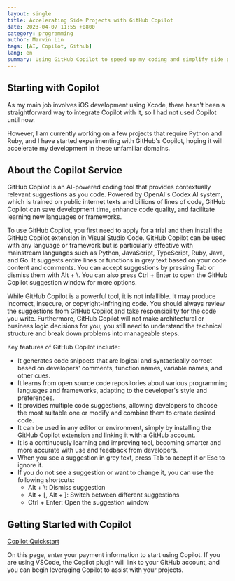 ```yaml
---
layout: single
title: Accelerating Side Projects with GitHub Copilot
date: 2023-04-07 11:55 +0800
category: programming
author: Marvin Lin
tags: [AI, Copilot, Github]
lang: en
summary: Using GitHub Copilot to speed up my coding and simplify side projects.
---
```


## Starting with Copilot

As my main job involves iOS development using Xcode, there hasn't been a straightforward way to integrate Copilot with it, so I had not used Copilot until now.

However, I am currently working on a few projects that require Python and Ruby, and I have started experimenting with GitHub's Copilot, hoping it will accelerate my development in these unfamiliar domains.

## About the Copilot Service

GitHub Copilot is an AI-powered coding tool that provides contextually relevant suggestions as you code. Powered by OpenAI's Codex AI system, which is trained on public internet texts and billions of lines of code, GitHub Copilot can save development time, enhance code quality, and facilitate learning new languages or frameworks.

To use GitHub Copilot, you first need to apply for a trial and then install the GitHub Copilot extension in Visual Studio Code. GitHub Copilot can be used with any language or framework but is particularly effective with mainstream languages such as Python, JavaScript, TypeScript, Ruby, Java, and Go. It suggests entire lines or functions in grey text based on your code content and comments. You can accept suggestions by pressing Tab or dismiss them with Alt + \\. You can also press Ctrl + Enter to open the GitHub Copilot suggestion window for more options.

While GitHub Copilot is a powerful tool, it is not infallible. It may produce incorrect, insecure, or copyright-infringing code. You should always review the suggestions from GitHub Copilot and take responsibility for the code you write. Furthermore, GitHub Copilot will not make architectural or business logic decisions for you; you still need to understand the technical structure and break down problems into manageable steps.

Key features of GitHub Copilot include:

- It generates code snippets that are logical and syntactically correct based on developers' comments, function names, variable names, and other cues.
- It learns from open source code repositories about various programming languages and frameworks, adapting to the developer's style and preferences.
- It provides multiple code suggestions, allowing developers to choose the most suitable one or modify and combine them to create desired code.
- It can be used in any editor or environment, simply by installing the GitHub Copilot extension and linking it with a GitHub account.
- It is a continuously learning and improving tool, becoming smarter and more accurate with use and feedback from developers.
- When you see a suggestion in grey text, press Tab to accept it or Esc to ignore it.
- If you do not see a suggestion or want to change it, you can use the following shortcuts:
  - Alt + \\: Dismiss suggestion
  - Alt + [, Alt + ]: Switch between different suggestions
  - Ctrl + Enter: Open the suggestion window

## Getting Started with Copilot

[Copilot Quickstart](https://docs.github.com/en/copilot/quickstart)

On this page, enter your payment information to start using Copilot. If you are using VSCode, the Copilot plugin will link to your GitHub account, and you can begin leveraging Copilot to assist with your projects.